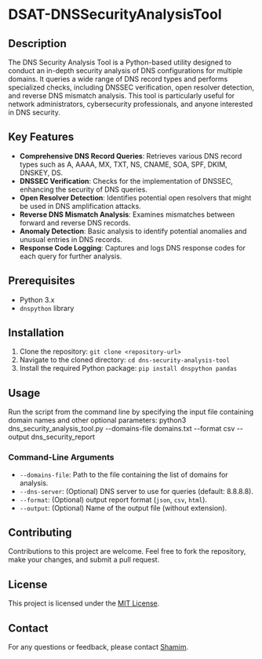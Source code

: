 # DSAT-DNSSecurityAnalysisTool

## Description
The DNS Security Analysis Tool is a Python-based utility designed to conduct an in-depth security analysis of DNS configurations for multiple domains. It queries a wide range of DNS record types and performs specialized checks, including DNSSEC verification, open resolver detection, and reverse DNS mismatch analysis. This tool is particularly useful for network administrators, cybersecurity professionals, and anyone interested in DNS security.

## Key Features
- **Comprehensive DNS Record Queries**: Retrieves various DNS record types such as A, AAAA, MX, TXT, NS, CNAME, SOA, SPF, DKIM, DNSKEY, DS.
- **DNSSEC Verification**: Checks for the implementation of DNSSEC, enhancing the security of DNS queries.
- **Open Resolver Detection**: Identifies potential open resolvers that might be used in DNS amplification attacks.
- **Reverse DNS Mismatch Analysis**: Examines mismatches between forward and reverse DNS records.
- **Anomaly Detection**: Basic analysis to identify potential anomalies and unusual entries in DNS records.
- **Response Code Logging**: Captures and logs DNS response codes for each query for further analysis.

## Prerequisites
- Python 3.x
- `dnspython` library

## Installation
1. Clone the repository:
`git clone <repository-url>`
2. Navigate to the cloned directory:
`cd dns-security-analysis-tool`
3. Install the required Python package:
`pip install dnspython pandas`

## Usage
Run the script from the command line by specifying the input file containing domain names and other optional parameters:
python3 dns_security_analysis_tool.py --domains-file domains.txt --format csv --output dns_security_report

### Command-Line Arguments
- `--domains-file`: Path to the file containing the list of domains for analysis.
- `--dns-server`: (Optional) DNS server to use for queries (default: 8.8.8.8).
- `--format`: (Optional) output report format (`json`, `csv`, `html`).
- `--output`: (Optional) Name of the output file (without extension).

## Contributing
Contributions to this project are welcome. Feel free to fork the repository, make your changes, and submit a pull request.

## License
This project is licensed under the [MIT License](LICENSE).

## Contact
For any questions or feedback, please contact [Shamim](mailto:shamimreza@sohag.shamim@gmail.com).


